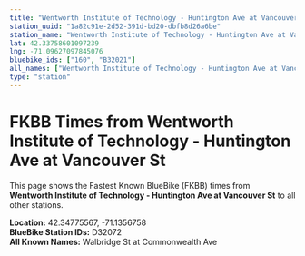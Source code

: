 ```yaml
---
title: "Wentworth Institute of Technology - Huntington Ave at Vancouver St"
station_uuid: "1a82c91e-2d52-391d-bd20-dbfb8d26a6be"
station_name: "Wentworth Institute of Technology - Huntington Ave at Vancouver St"
lat: 42.33758601097239
lng: -71.09627097845076
bluebike_ids: ["160", "B32021"]
all_names: ["Wentworth Institute of Technology - Huntington Ave at Vancouver St"]
type: "station"
---
```


# FKBB Times from Wentworth Institute of Technology - Huntington Ave at Vancouver St

This page shows the Fastest Known BlueBike (FKBB) times from **Wentworth Institute of Technology - Huntington Ave at Vancouver St** to all other stations.

**Location:** 42.34775567, -71.1356758  
**BlueBike Station IDs:** D32072  
**All Known Names:** Walbridge St at Commonwealth Ave

